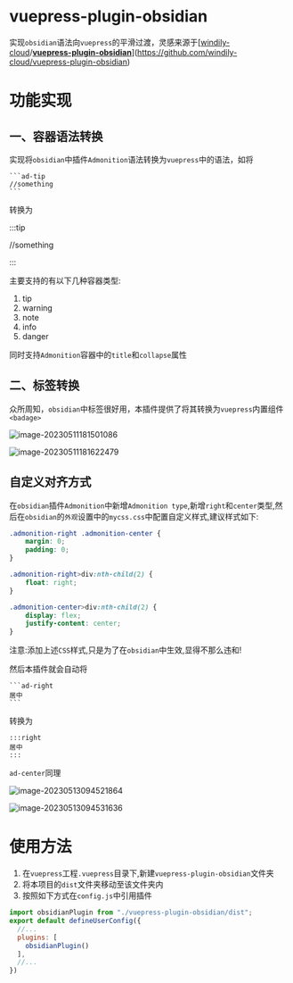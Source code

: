 # vuepress-plugin-obsidian

实现`obsidian`语法向`vuepress`的平滑过渡，灵感来源于[[windily-cloud](https://github.com/windily-cloud)/**[vuepress-plugin-obsidian](https://github.com/windily-cloud/vuepress-plugin-obsidian)**](https://github.com/windily-cloud/vuepress-plugin-obsidian)

# 功能实现

## 一、容器语法转换

实现将`obsidian`中插件`Admonition`语法转换为`vuepress`中的语法，如将

````
```ad-tip
//something
```
````

转换为

:::tip

//something

:::

主要支持的有以下几种容器类型:

1. tip
2. warning
3. note
4. info
5. danger

同时支持`Admonition`容器中的`title`和`collapse`属性

## 二、标签转换

众所周知，`obsidian`中标签很好用，本插件提供了将其转换为`vuepress`内置组件`<badage>`



![image-20230511181501086](https://cdn.jdysya.top/lsky/2023/05/11/1/d54f18ac576c8679.png)



![image-20230511181622479](https://cdn.jdysya.top/lsky/2023/05/11/1/05873071db0bac65.png)

## 自定义对齐方式

在`obsidian`插件`Admonition`中新增`Admonition type`,新增`right`和`center`类型,然后在`obsidian`的`外观`设置中的`mycss.css`中配置自定义样式,建议样式如下:

```css
.admonition-right .admonition-center {
    margin: 0;
    padding: 0;
}

.admonition-right>div:nth-child(2) {
    float: right;
}

.admonition-center>div:nth-child(2) {
    display: flex;
    justify-content: center;
}
```

注意:添加上述`CSS`样式,只是为了在`obsidian`中生效,显得不那么违和!

然后本插件就会自动将
````
```ad-right
居中
```
````
转换为
```
:::right
居中
:::
```

`ad-center`同理

![image-20230513094521864](https://cdn.jdysya.top/lsky/2023/05/13/1/209a330a09e3b0e3.png)



![image-20230513094531636](https://cdn.jdysya.top/lsky/2023/05/13/1/ecac787eb65d5ea6.png)

# 使用方法

1. 在`vuepress`工程`.vuepress`目录下,新建`vuepress-plugin-obsidian`文件夹
2. 将本项目的`dist`文件夹移动至该文件夹内
3. 按照如下方式在`config.js`中引用插件

```js
import obsidianPlugin from "./vuepress-plugin-obsidian/dist";
export default defineUserConfig({
  //...
  plugins: [
    obsidianPlugin()
  ],
  //...
})
```
